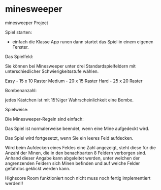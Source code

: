 # minesweeper
minesweeper Project

Spiel starten:
- einfach die Klasse App runen dann startet das Spiel in einem eigenen Fenster.


Das Spielfeld:

Sie können bei Minesweeper unter drei Standardspielfeldern mit unterschiedlicher Schwierigkeitsstufe wählen.

Easy - 15 x 10 Raster
Medium - 20 x 15 Raster
Hard - 25 x 20 Raster


Bombenanzahl:

jedes Kästchen ist mit 15%iger Wahrscheinlichkeit eine Bombe.


Spielweise:

Die Minesweeper-Regeln sind einfach:

Das Spiel ist normalerweise beendet, wenn eine Mine aufgedeckt wird. 

Das Spiel wird fortgesetzt, wenn Sie ein leeres Feld aufdecken.

Wird beim Aufdecken eines Feldes eine Zahl angezeigt, steht diese für die Anzahl der Minen, die in den benachbarten 8 Feldern verborgen sind. Anhand dieser Angabe kann abgeleitet werden, unter welchen der angrenzenden Feldern sich Minen befinden und auf welche Felder gefahrlos geklickt werden kann.



Highscore Room funktioniert noch nicht muss noch fertig implementiert werden!!